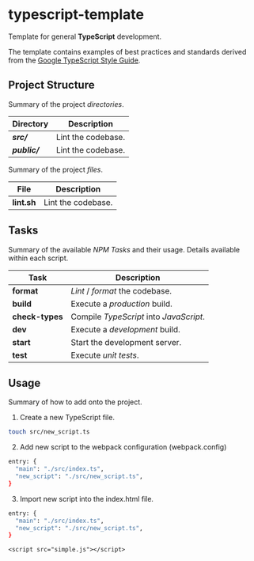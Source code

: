 # typescript-template

Template for general **TypeScript** development.

The template contains examples of best practices and standards derived from the [Google TypeScript Style Guide](https://google.github.io/styleguide/tsguide.html).

## Project Structure

Summary of the project _directories_.

| Directory  | Description        |
| ---------- | ------------------ |
| **_src/_** | Lint the codebase. |
| **_public/_** | Lint the codebase. |

Summary of the project _files_.

| File        | Description        |
| ----------- | ------------------ |
| **lint.sh** | Lint the codebase. |

## Tasks

Summary of the available _NPM Tasks_ and their usage. Details available within each script.

| Task        | Description        |
| ----------- | ------------------ |
| **format** | *Lint* / *format* the codebase. |
| **build** | Execute a *production* build. |
| **check-types** | Compile *TypeScript* into *JavaScript*. |
| **dev** | Execute a *development* build. |
| **start** | Start the development server. |
| **test** | Execute *unit tests*. |

## Usage

Summary of how to add onto the project.

1. Create a new TypeScript file.

```sh
touch src/new_script.ts
```

2. Add new script to the webpack configuration (webpack.config)

```sh
entry: {
  "main": "./src/index.ts",
  "new_script": "./src/new_script.ts",
}
```

3. Import new script into the index.html file.

```sh
entry: {
  "main": "./src/index.ts",
  "new_script": "./src/new_script.ts",
}
```

<script src="main.js"></script>

    <script src="simple.js"></script>
